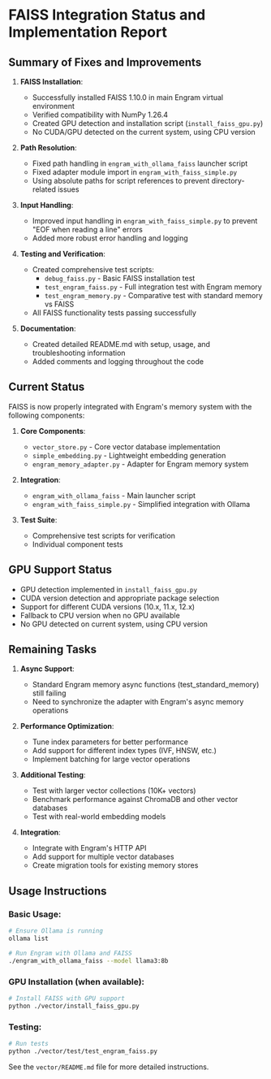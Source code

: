 # FAISS Integration Status and Implementation Report

## Summary of Fixes and Improvements

1. **FAISS Installation**:
   - Successfully installed FAISS 1.10.0 in main Engram virtual environment
   - Verified compatibility with NumPy 1.26.4
   - Created GPU detection and installation script (`install_faiss_gpu.py`)
   - No CUDA/GPU detected on the current system, using CPU version

2. **Path Resolution**:
   - Fixed path handling in `engram_with_ollama_faiss` launcher script
   - Fixed adapter module import in `engram_with_faiss_simple.py`
   - Using absolute paths for script references to prevent directory-related issues

3. **Input Handling**:
   - Improved input handling in `engram_with_faiss_simple.py` to prevent "EOF when reading a line" errors
   - Added more robust error handling and logging

4. **Testing and Verification**:
   - Created comprehensive test scripts:
     - `debug_faiss.py` - Basic FAISS installation test
     - `test_engram_faiss.py` - Full integration test with Engram memory
     - `test_engram_memory.py` - Comparative test with standard memory vs FAISS
   - All FAISS functionality tests passing successfully

5. **Documentation**:
   - Created detailed README.md with setup, usage, and troubleshooting information
   - Added comments and logging throughout the code

## Current Status

FAISS is now properly integrated with Engram's memory system with the following components:

1. **Core Components**:
   - `vector_store.py` - Core vector database implementation
   - `simple_embedding.py` - Lightweight embedding generation
   - `engram_memory_adapter.py` - Adapter for Engram memory system

2. **Integration**:
   - `engram_with_ollama_faiss` - Main launcher script
   - `engram_with_faiss_simple.py` - Simplified integration with Ollama

3. **Test Suite**:
   - Comprehensive test scripts for verification
   - Individual component tests 

## GPU Support Status

- GPU detection implemented in `install_faiss_gpu.py`
- CUDA version detection and appropriate package selection
- Support for different CUDA versions (10.x, 11.x, 12.x)
- Fallback to CPU version when no GPU available
- No GPU detected on current system, using CPU version

## Remaining Tasks

1. **Async Support**:
   - Standard Engram memory async functions (test_standard_memory) still failing
   - Need to synchronize the adapter with Engram's async memory operations

2. **Performance Optimization**:
   - Tune index parameters for better performance
   - Add support for different index types (IVF, HNSW, etc.)
   - Implement batching for large vector operations

3. **Additional Testing**:
   - Test with larger vector collections (10K+ vectors)
   - Benchmark performance against ChromaDB and other vector databases
   - Test with real-world embedding models

4. **Integration**:
   - Integrate with Engram's HTTP API
   - Add support for multiple vector databases
   - Create migration tools for existing memory stores

## Usage Instructions

### Basic Usage:

```bash
# Ensure Ollama is running
ollama list

# Run Engram with Ollama and FAISS
./engram_with_ollama_faiss --model llama3:8b
```

### GPU Installation (when available):

```bash
# Install FAISS with GPU support
python ./vector/install_faiss_gpu.py
```

### Testing:

```bash
# Run tests
python ./vector/test/test_engram_faiss.py
```

See the `vector/README.md` file for more detailed instructions.